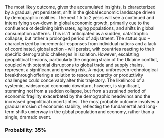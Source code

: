The most likely outcome, given the accumulated insights, is characterized by a gradual, yet persistent, shift in the global economic landscape driven by demographic realities. The next 1.5 to 2 years will see a continued and intensifying slow-down in global economic growth, primarily due to the confluence of declining birth rates, aging populations, and shifts in global consumption patterns. This isn't anticipated as a sudden, catastrophic collapse, but rather a prolonged period of adjustment. The status quo – characterized by incremental responses from individual nations and a lack of coordinated, global action – will persist, with countries reacting to their specific demographic challenges in isolation. However, escalating geopolitical tensions, particularly the ongoing strain of the Ukraine conflict, coupled with potential disruptions to global trade and supply chains, represent a significant and growing risk.  A major, unforeseen technological breakthrough offering a solution to resource scarcity or productivity challenges could conceivably alter this trajectory.  The likelihood of a systemic, widespread economic downturn, however, is significant, stemming not from a sudden collapse, but from a sustained period of economic fragility exacerbated by the demographic headwinds and the increased geopolitical uncertainties. The most probable outcome involves a gradual erosion of economic stability, reflecting the fundamental and long-term shifts underway in the global population and economy, rather than a single, dramatic event.

### Probability: 35%